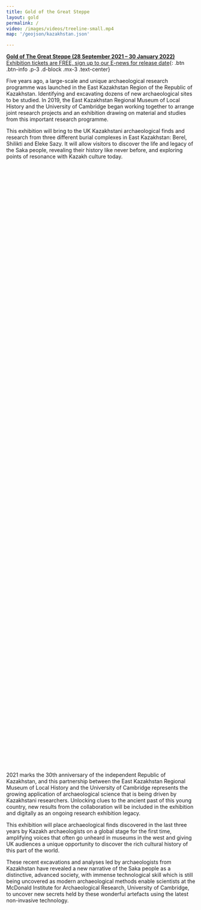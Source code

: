 ```yaml
---
title: Gold of the Great Steppe
layout: gold
permalink: /
video: /images/videos/treeline-small.mp4
map: '/geojson/kazakhstan.json'

---
```


[**Gold of The Great Steppe (28 September 2021 – 30 January 2022)**<br />  Exhibition tickets are FREE, sign up to our E-news for release date](https://tickets.museums.cam.ac.uk/account/create){: .btn .btn-info .p-3 .d-block .mx-3 .text-center}


Five years ago, a large-scale and unique archaeological research programme was launched  in the East Kazakhstan Region of the Republic of Kazakhstan. Identifying and excavating dozens of new archaeological sites to be studied. In 2019, the East Kazakhstan Regional Museum of Local History and the University of Cambridge began working together to arrange joint research projects and an exhibition drawing on material and studies from this important research programme.

This exhibition will bring to the UK Kazakhstani archaeological finds and research from three different burial complexes in East Kazakhstan: Berel, Shilikti and Eleke Sazy. It will allow visitors to discover the life and legacy of the Saka people, revealing their history like never before, and exploring points of resonance with Kazakh culture today.

<div class="mb-3 mt-3" id="map-stan">
  <div id="map" style="width: 100%; height: 40vh;"></div>
</div>


2021 marks the 30th anniversary of the independent Republic of Kazakhstan, and this partnership between the East Kazakhstan Regional Museum of Local History and the University of Cambridge represents the growing application of archaeological science that is being driven by Kazakhstani researchers. Unlocking clues to the ancient past of this young country, new results from the collaboration will be included in the exhibition and digitally as an ongoing research exhibition legacy.

This exhibition will place archaeological finds discovered in the last three years by Kazakh archaeologists on a global stage for the first time, amplifying voices that often go unheard in museums in the west and giving UK audiences a unique opportunity to discover the rich cultural history of this part of the world.

These recent excavations and analyses led by archaeologists from Kazakhstan have revealed a new narrative of the Saka people as a distinctive, advanced society, with immense technological skill which is still being uncovered as modern archaeological methods enable scientists at the McDonald Institute for Archaeological Research, University of Cambridge, to uncover new secrets held by these wonderful artefacts using the latest non-invasive technology.
